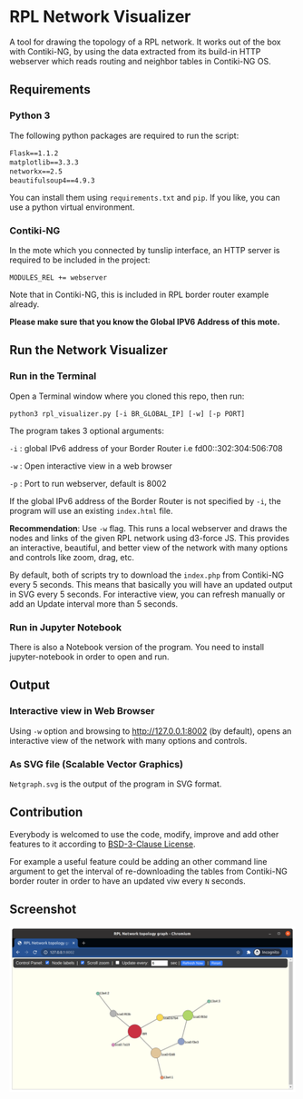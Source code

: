# RPL Network Visualizer

A tool for drawing the topology of a RPL network. It works out of the box with Contiki-NG, by using the data extracted from its build-in HTTP webserver which reads routing and neighbor tables in Contiki-NG OS.

## Requirements

### Python 3

The following python packages are required to run the script:

```
Flask==1.1.2
matplotlib==3.3.3
networkx==2.5
beautifulsoup4==4.9.3
```

You can install them using `requirements.txt` and `pip`. If you like, you can use a python virtual environment.

### Contiki-NG

In the mote which you connected by tunslip interface, an HTTP server is required to be included in the project:

```
MODULES_REL += webserver
```

Note that in Contiki-NG, this is included in RPL border router example already.

**Please make sure that you know the Global IPV6 Address of this mote.**

## Run the Network Visualizer

### Run in the Terminal

Open a Terminal window where you cloned this repo, then run:
``` console
python3 rpl_visualizer.py [-i BR_GLOBAL_IP] [-w] [-p PORT]
```
The program takes 3 optional arguments:

`-i` : global IPv6 address of your Border Router i.e fd00::302:304:506:708

`-w` : Open interactive view in a web browser

`-p` : Port to run webserver, default is 8002

If the global IPv6 address of the Border Router is not specified by `-i`, the program will use an existing `index.html` file.

**Recommendation**: Use `-w` flag. This runs a local webserver and draws the nodes and links of the given RPL network using d3-force JS. This provides an interactive, beautiful, and better view of the network with many options and controls like zoom, drag, etc.

By default, both of scripts try to download the `index.php` from Contiki-NG every 5 seconds. This means that basically you will have an updated output in SVG every 5 seconds. For interactive view, you can refresh manually or add an Update interval more than 5 seconds.

### Run in Jupyter Notebook

There is also a Notebook version of the program. You need to install jupyter-notebook in order to open and run.

## Output

### Interactive view in Web Browser

Using `-w` option and browsing to <http://127.0.0.1:8002> (by default), opens an interactive view of the network with many options and controls.

### As SVG file (Scalable Vector Graphics)

`Netgraph.svg` is the output of the program in SVG format.

## Contribution

Everybody is welcomed to use the code, modify, improve and add other features to it according to [BSD-3-Clause License](LICENSE).

For example a useful feature could be adding an other command line argument to get the interval of re-downloading the tables from Contiki-NG border router in order to have an updated viw every `N` seconds.

## Screenshot
![Alt text](force/screenshot.png?raw=true "Title")
